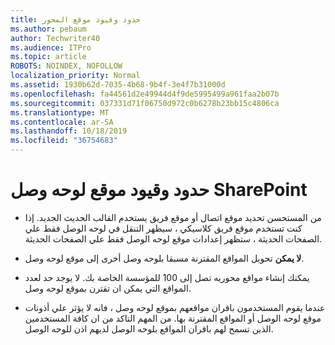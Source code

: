 ```yaml
---
title: حدود وقيود موقع المحور
ms.author: pebaum
author: Techwriter40
ms.audience: ITPro
ms.topic: article
ROBOTS: NOINDEX, NOFOLLOW
localization_priority: Normal
ms.assetid: 1930b62d-7035-4b68-9b4f-3e4f7b31000d
ms.openlocfilehash: fa44561d2e49944d4f9de5995499a961faa2b07b
ms.sourcegitcommit: 037331d71f06750d972c0b6278b23bb15c4806ca
ms.translationtype: MT
ms.contentlocale: ar-SA
ms.lasthandoff: 10/18/2019
ms.locfileid: "36754683"
---
```

# <a name="sharepoint-hub-site-limits-and-restrictions"></a>حدود وقيود موقع لوحه وصل SharePoint

- من المستحسن تحديد موقع اتصال أو موقع فريق يستخدم القالب الحديث الجديد. إذا كنت تستخدم موقع فريق كلاسيكي ، سيظهر التنقل في لوحه الوصل فقط علي الصفحات الحديثة ، ستظهر إعدادات موقع لوحه الوصل فقط علي الصفحات الحديثة.

- **لا يمكن** تحويل المواقع المقترنة مسبقا بلوحه وصل أخرى إلى موقع لوحه وصل.

- يمكنك إنشاء مواقع محوريه تصل إلى 100 للمؤسسة الخاصة بك. لا يوجد حد لعدد المواقع التي يمكن ان تقترن بموقع لوحه وصل.

- عندما يقوم المستخدمون باقران مواقعهم بموقع لوحه وصل ، فانه لا يؤثر علي أذونات موقع لوحه الوصل أو المواقع المقترنة بها. من المهم التاكد من ان كافة المستخدمين الذين تسمح لهم باقران المواقع بلوحه الوصل لديهم اذن للوحه الوصل.


